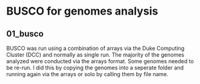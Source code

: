 # BUSCO for genomes analysis

## 01_busco

BUSCO was run using a combination of arrays via the Duke Computing Cluster (DCC) and normally as single run. The majority of the genomes analyzed were conducted via the arrays format. Some genomes needed to be re-run. I did this by copying the genomes into a seperate folder and running again via the arrays or solo by calling them by file name.


